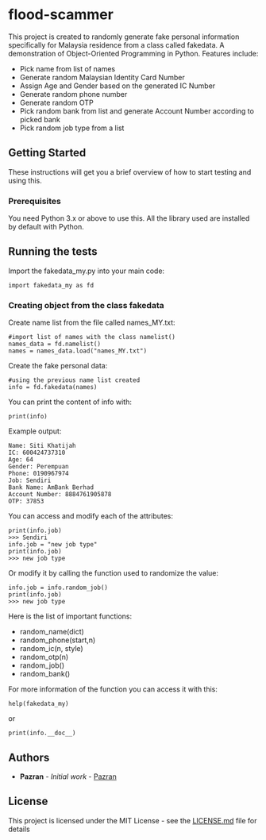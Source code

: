 # flood-scammer

This project is created to randomly generate fake personal information specifically for Malaysia residence from a class called fakedata. A demonstration of Object-Oriented Programming in Python. Features include:
* Pick name from list of names
* Generate random Malaysian Identity Card Number
* Assign Age and Gender based on the generated IC Number
* Generate random phone number
* Generate random OTP
* Pick random bank from list and generate Account Number according to picked bank
* Pick random job type from a list

## Getting Started

These instructions will get you a brief overview of how to start testing and using this.

### Prerequisites

You need Python 3.x or above to use this. All the library used are installed by default with Python.

## Running the tests

Import the fakedata_my.py into your main code:

```
import fakedata_my as fd
```

### Creating object from the class fakedata

Create name list from the file called names_MY.txt:

```
#import list of names with the class namelist()
names_data = fd.namelist()
names = names_data.load("names_MY.txt")
```

Create the fake personal data:

```
#using the previous name list created
info = fd.fakedata(names)
```

You can print the content of info with:

```
print(info)
```

Example output:

```
Name: Siti Khatijah
IC: 600424737310
Age: 64
Gender: Perempuan
Phone: 0190967974
Job: Sendiri
Bank Name: AmBank Berhad
Account Number: 8884761905878
OTP: 37853
```

You can access and modify each of the attributes:

```
print(info.job)
>>> Sendiri
info.job = "new job type"
print(info.job)
>>> new job type
```

Or modify it by calling the function used to randomize the value:

```
info.job = info.random_job()
print(info.job)
>>> new job type
```

Here is the list of important functions:
* random_name(dict)
* random_phone(start,n)
* random_ic(n, style)
* random_otp(n)
* random_job()
* random_bank()

For more information of the function you can access it with this:

```
help(fakedata_my)
```
or
```
print(info.__doc__)
```

## Authors

* **Pazran** - *Initial work* - [Pazran](https://github.com/Pazran)

## License

This project is licensed under the MIT License - see the [LICENSE.md](LICENSE.md) file for details
